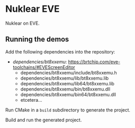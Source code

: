 # Nuklear EVE

Nuklear on EVE.

## Running the demos

Add the following dependencies into the repository:
- *dependencies/bt8xxemu*: https://brtchip.com/eve-toolchains/#EVEScreenEditor
  - dependencies/bt8xxemu/include/bt8xxemu.h
  - dependencies/bt8xxemu/lib/bt8xxemu.lib
  - dependencies/bt8xxemu/lib64/bt8xxemu.lib
  - dependencies/bt8xxemu/bin/bt8xxemu.dll
  - dependencies/bt8xxemu/bin64/bt8xxemu.dll
  - etcetera...

Run CMake in a `build` subdirectory to generate the project.

Build and run the generated project.
